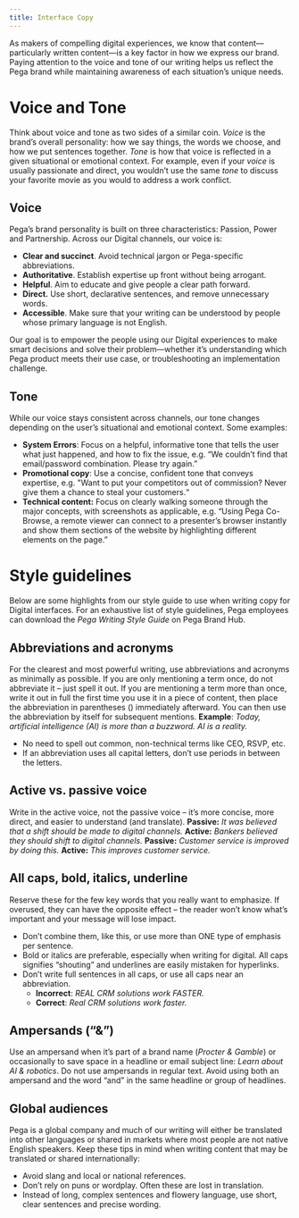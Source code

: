 ```yaml
---
title: Interface Copy
---
```


As makers of compelling digital experiences, we know that content—particularly written content—is a key factor in how we express our brand. Paying attention to the voice and tone of our writing helps us reflect the Pega brand while maintaining awareness of each situation’s unique needs. 

# Voice and Tone

Think about voice and tone as two sides of a similar coin. *Voice* is the brand’s overall personality: how we say things, the words we choose, and how we put sentences together. *Tone* is how that voice is reflected in a given situational or emotional context. For example, even if your *voice* is usually passionate and direct, you wouldn’t use the same *tone* to discuss your favorite movie as you would to address a work conflict.

## Voice

Pega’s brand personality is built on three characteristics: Passion, Power and Partnership. Across our Digital channels, our voice is:

- **Clear and succinct**. Avoid technical jargon or Pega-specific abbreviations.  
- **Authoritative**. Establish expertise up front without being arrogant. 
- **Helpful**. Aim to educate and give people a clear path forward.
- **Direct.** Use short, declarative sentences, and remove unnecessary words.
- **Accessible**. Make sure that your writing can be understood by people whose primary language is not English.

Our goal is to empower the people using our Digital experiences to make smart decisions and solve their problem—whether it’s understanding which Pega product meets their use case, or troubleshooting an implementation challenge.

## Tone

While our voice stays consistent across channels, our tone changes depending on the user’s situational and emotional context. Some examples: 

- **System Errors**: Focus on a helpful, informative tone that tells the user what just happened, and how to fix the issue, e.g. “We couldn’t find that email/password combination. Please try again.”
- **Promotional copy**: Use a concise, confident tone that conveys expertise, e.g. "Want to put your competitors out of commission? Never give them a chance to steal your customers.“
- **Technical content:** Focus on clearly walking someone through the major concepts, with screenshots as applicable, e.g. “Using Pega Co-Browse, a remote viewer can connect to a presenter’s browser instantly and show them sections of the website by highlighting different elements on the page.” 
# Style guidelines

Below are some highlights from our style guide to use when writing copy for Digital interfaces. For an exhaustive list of style guidelines, Pega employees can download the *Pega Writing Style Guide* on Pega Brand Hub.

## Abbreviations and acronyms

For the clearest and most powerful writing, use abbreviations and acronyms as minimally as possible. If you are only mentioning a term once, do not abbreviate it – just spell it out. If you are mentioning a term more than once, write it out in full the first time you use it in a piece of content, then place the abbreviation in parentheses () immediately afterward. You can then use the abbreviation by itself for subsequent mentions. 
**Example**: *Today, artificial intelligence (AI) is more than a buzzword. AI is a reality.*

- No need to spell out common, non-technical terms like CEO, RSVP, etc.
- If an abbreviation uses all capital letters, don’t use periods in between the letters.
## Active vs. passive voice

Write in the active voice, not the passive voice – it’s more concise, more direct, and easier to understand (and translate).
**Passive:** *It was believed that a shift should be made to digital channels.*
**Active:** *Bankers believed they should shift to digital channels.*
**Passive:** *Customer service is improved by doing this.*
**Active:** *This improves customer service.*

## All caps, bold, italics, underline

Reserve these for the few key words that you really want to emphasize. If overused, they can have the opposite effect – the reader won’t know what’s important and your message will lose impact.

- Don’t combine them, like this, or use more than ONE type of emphasis per sentence.
- Bold or italics are preferable, especially when writing for digital. All caps signifies “shouting” and underlines are easily mistaken for hyperlinks.
- Don’t write full sentences in all caps, or use all caps near an abbreviation.
  - **Incorrect**: *REAL CRM solutions work FASTER.*
  - **Correct**: *Real CRM solutions work faster.*
## Ampersands (“&”)

Use an ampersand when it’s part of a brand name (*Procter & Gamble*) or occasionally to save space in a headline or email subject line: *Learn about AI & robotics*. Do not use ampersands in regular text. Avoid using both an ampersand and the word “and” in the same headline or group of headlines.

## Global audiences

Pega is a global company and much of our writing will either be translated into other languages or shared in markets where most people are not native English speakers. Keep these tips in mind when writing content that may be translated or shared internationally:

- Avoid slang and local or national references.
- Don’t rely on puns or wordplay. Often these are lost in translation.
- Instead of long, complex sentences and flowery language, use short, clear sentences and precise wording.

